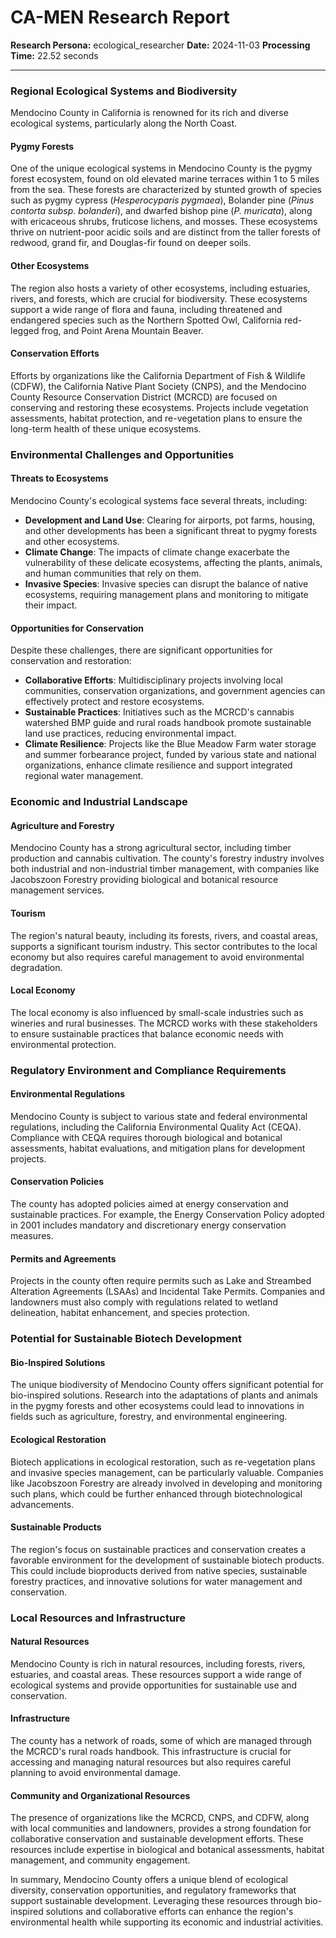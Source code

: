 # CA-MEN Research Report

**Research Persona:** ecological_researcher
**Date:** 2024-11-03
**Processing Time:** 22.52 seconds

---

### Regional Ecological Systems and Biodiversity

Mendocino County in California is renowned for its rich and diverse ecological systems, particularly along the North Coast.

#### Pygmy Forests
One of the unique ecological systems in Mendocino County is the pygmy forest ecosystem, found on old elevated marine terraces within 1 to 5 miles from the sea. These forests are characterized by stunted growth of species such as pygmy cypress (*Hesperocyparis pygmaea*), Bolander pine (*Pinus contorta subsp. bolanderi*), and dwarfed bishop pine (*P. muricata*), along with ericaceous shrubs, fruticose lichens, and mosses. These ecosystems thrive on nutrient-poor acidic soils and are distinct from the taller forests of redwood, grand fir, and Douglas-fir found on deeper soils.

#### Other Ecosystems
The region also hosts a variety of other ecosystems, including estuaries, rivers, and forests, which are crucial for biodiversity. These ecosystems support a wide range of flora and fauna, including threatened and endangered species such as the Northern Spotted Owl, California red-legged frog, and Point Arena Mountain Beaver.

#### Conservation Efforts
Efforts by organizations like the California Department of Fish & Wildlife (CDFW), the California Native Plant Society (CNPS), and the Mendocino County Resource Conservation District (MCRCD) are focused on conserving and restoring these ecosystems. Projects include vegetation assessments, habitat protection, and re-vegetation plans to ensure the long-term health of these unique ecosystems.

### Environmental Challenges and Opportunities

#### Threats to Ecosystems
Mendocino County's ecological systems face several threats, including:
- **Development and Land Use**: Clearing for airports, pot farms, housing, and other developments has been a significant threat to pygmy forests and other ecosystems.
- **Climate Change**: The impacts of climate change exacerbate the vulnerability of these delicate ecosystems, affecting the plants, animals, and human communities that rely on them.
- **Invasive Species**: Invasive species can disrupt the balance of native ecosystems, requiring management plans and monitoring to mitigate their impact.

#### Opportunities for Conservation
Despite these challenges, there are significant opportunities for conservation and restoration:
- **Collaborative Efforts**: Multidisciplinary projects involving local communities, conservation organizations, and government agencies can effectively protect and restore ecosystems.
- **Sustainable Practices**: Initiatives such as the MCRCD's cannabis watershed BMP guide and rural roads handbook promote sustainable land use practices, reducing environmental impact.
- **Climate Resilience**: Projects like the Blue Meadow Farm water storage and summer forbearance project, funded by various state and national organizations, enhance climate resilience and support integrated regional water management.

### Economic and Industrial Landscape

#### Agriculture and Forestry
Mendocino County has a strong agricultural sector, including timber production and cannabis cultivation. The county's forestry industry involves both industrial and non-industrial timber management, with companies like Jacobszoon Forestry providing biological and botanical resource management services.

#### Tourism
The region's natural beauty, including its forests, rivers, and coastal areas, supports a significant tourism industry. This sector contributes to the local economy but also requires careful management to avoid environmental degradation.

#### Local Economy
The local economy is also influenced by small-scale industries such as wineries and rural businesses. The MCRCD works with these stakeholders to ensure sustainable practices that balance economic needs with environmental protection.

### Regulatory Environment and Compliance Requirements

#### Environmental Regulations
Mendocino County is subject to various state and federal environmental regulations, including the California Environmental Quality Act (CEQA). Compliance with CEQA requires thorough biological and botanical assessments, habitat evaluations, and mitigation plans for development projects.

#### Conservation Policies
The county has adopted policies aimed at energy conservation and sustainable practices. For example, the Energy Conservation Policy adopted in 2001 includes mandatory and discretionary energy conservation measures.

#### Permits and Agreements
Projects in the county often require permits such as Lake and Streambed Alteration Agreements (LSAAs) and Incidental Take Permits. Companies and landowners must also comply with regulations related to wetland delineation, habitat enhancement, and species protection.

### Potential for Sustainable Biotech Development

#### Bio-Inspired Solutions
The unique biodiversity of Mendocino County offers significant potential for bio-inspired solutions. Research into the adaptations of plants and animals in the pygmy forests and other ecosystems could lead to innovations in fields such as agriculture, forestry, and environmental engineering.

#### Ecological Restoration
Biotech applications in ecological restoration, such as re-vegetation plans and invasive species management, can be particularly valuable. Companies like Jacobszoon Forestry are already involved in developing and monitoring such plans, which could be further enhanced through biotechnological advancements.

#### Sustainable Products
The region's focus on sustainable practices and conservation creates a favorable environment for the development of sustainable biotech products. This could include bioproducts derived from native species, sustainable forestry practices, and innovative solutions for water management and conservation.

### Local Resources and Infrastructure

#### Natural Resources
Mendocino County is rich in natural resources, including forests, rivers, estuaries, and coastal areas. These resources support a wide range of ecological systems and provide opportunities for sustainable use and conservation.

#### Infrastructure
The county has a network of roads, some of which are managed through the MCRCD's rural roads handbook. This infrastructure is crucial for accessing and managing natural resources but also requires careful planning to avoid environmental damage.

#### Community and Organizational Resources
The presence of organizations like the MCRCD, CNPS, and CDFW, along with local communities and landowners, provides a strong foundation for collaborative conservation and sustainable development efforts. These resources include expertise in biological and botanical assessments, habitat management, and community engagement.

In summary, Mendocino County offers a unique blend of ecological diversity, conservation opportunities, and regulatory frameworks that support sustainable development. Leveraging these resources through bio-inspired solutions and collaborative efforts can enhance the region's environmental health while supporting its economic and industrial activities.